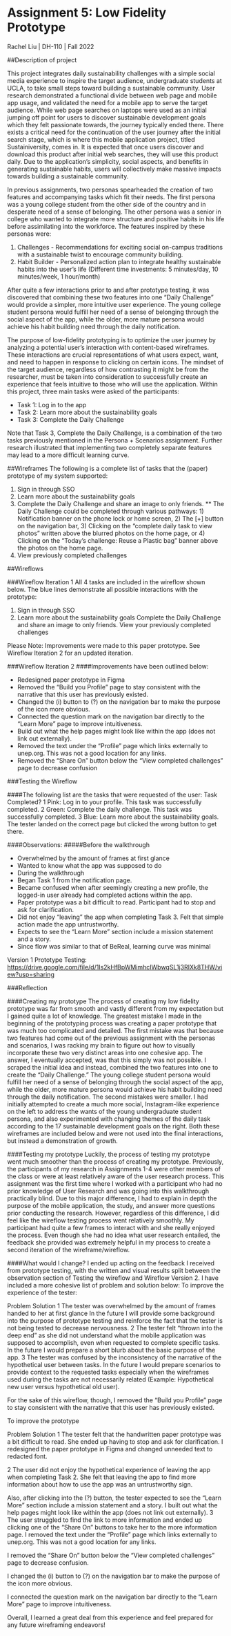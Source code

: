 # Assignment 5: Low Fidelity Prototype

Rachel Liu | DH-110 | Fall 2022

##Description of project 

This project integrates daily sustainability challenges with a simple social media experience to inspire the target audience, undergraduate students at UCLA, to take small steps toward building a sustainable community. User research demonstrated a functional divide between web page and mobile app usage, and validated the need for a mobile app to serve the target audience. While web page searches on laptops were used as an initial jumping off point for users to discover sustainable development goals which they felt passionate towards, the journey typically ended there. There exists a critical need for the continuation of the user journey after the initial search stage, which is where this mobile application project, titled Sustainiversity, comes in. It is expected that once users discover and download this product after initial web searches, they will use this product daily. Due to the application’s simplicity, social aspects, and benefits in generating sustainable habits, users will collectively make massive impacts towards building a sustainable community.

In previous assignments, two personas spearheaded the creation of two features and accompanying tasks which fit their needs. The first persona was a young college student from the other side of the country and in desperate need of a sense of belonging. The other persona was a senior in college who wanted to integrate more structure and positive habits in his life before assimilating into the workforce. The features inspired by these personas were:

1. Challenges - Recommendations for exciting social on-campus traditions with a sustainable twist to encourage community building.
2. Habit Builder - Personalized action plan to integrate healthy sustainable habits into the user’s life (Different time investments: 5 minutes/day, 10 minutes/week, 1 hour/month)

After quite a few interactions prior to and after prototype testing, it was discovered that combining these two features into one “Daily Challenge” would provide a simpler, more intuitive user experience. The young college student persona would fulfill her need of a sense of belonging through the social aspect of the app, while the older, more mature persona would achieve his habit building need through the daily notification.

The purpose of low-fidelity prototyping is to optimize the user journey by analyzing a potential user’s interaction with content-based wireframes. These interactions are crucial representations of what users expect, want, and need to happen in response to clicking on certain icons. The mindset of the target audience, regardless of how contrasting it might be from the researcher, must be taken into consideration to successfully create an experience that feels intuitive to those who will use the application. Within this project, three main tasks were asked of the participants:

* Task 1: Log in to the app
* Task 2: Learn more about the sustainability goals 
* Task 3: Complete the Daily Challenge

Note that Task 3, Complete the Daily Challenge, is a combination of the two tasks previously mentioned in the Persona + Scenarios assignment. Further research illustrated that implementing two completely separate features may lead to a more difficult learning curve. 

##Wireframes
The following is a complete list of tasks that the (paper) prototype of my system supported:
1. Sign in through SSO
2. Learn more about the sustainability goals 
3. Complete the Daily Challenge and share an image to only friends. 
** The Daily Challenge could be completed through various pathways: 1) Notification banner on the phone lock or home screen, 2) The [+] button on the navigation bar, 3) Clicking on the “complete daily task to view photos” written above the blurred photos on the home page, or 4) Clicking on the “Today’s challenge: Reuse a Plastic bag” banner above the photos on the home page. 
4. View previously completed challenges 

##Wireflows

###Wireflow Iteration 1
All 4 tasks are included in the wireflow shown below. The blue lines demonstrate all possible interactions with the prototype: 
1. Sign in through SSO
2. Learn more about the sustainability goals 
Complete the Daily Challenge and share an image to only friends. 
View your previously completed challenges

Please Note: Improvements were made to this paper prototype. See Wireflow Iteration 2 for an updated iteration.

###Wireflow Iteration 2
####Improvements have been outlined below:
* Redesigned paper prototype in Figma
* Removed the “Build you Profile” page to stay consistent with the narrative that this user has previously existed. 
* Changed the (i) button to (?) on the navigation bar to make the purpose of the icon more obvious.
* Connected the question mark on the navigation bar directly to the “Learn More” page to improve intuitiveness.
* Build out what the help pages might look like within the app (does not link out externally).
* Removed the text under the “Profile” page which links externally to unep.org. This was not a good location for any links.  
* Removed the “Share On” button below the “View completed challenges” page to decrease confusion

###Testing the Wireflow

####The following list are the tasks that were requested of the user:
Task
Completed?
1
Pink: Log in to your profile. 
This task was successfully completed.
2
Green: Complete the daily challenge.
This task was successfully completed.
3
Blue: Learn more about the sustainability goals. 
The tester landed on the correct page but clicked the wrong button to get there. 


####Observations:
#####Before the walkthrough
* Overwhelmed by the amount of frames at first glance
* Wanted to know what the app was supposed to do
* During the walkthrough
* Began Task 1 from the notification page.
* Became confused when after seemingly creating a new profile, the logged-in user already had completed actions within the app.
* Paper prototype was a bit difficult to read. Participant had to stop and ask for clarification. 
* Did not enjoy “leaving” the app when completing Task 3. Felt that simple action made the app untrustworthy. 
* Expects to see the “Learn More” section include a mission statement and a story.
* Since flow was similar to that of BeReal, learning curve was minimal

Version 1 Prototype Testing: https://drive.google.com/file/d/1Is2kHfBpWMimhcIWbwqSL1j3RIXk8THW/view?usp=sharing

###Reflection 

####Creating my prototype
The process of creating my low fidelity prototype was far from smooth and vastly different from my expectation but I gained quite a lot of knowledge. The greatest mistake I made in the beginning of the prototyping process was creating a paper prototype that was much too complicated and detailed. 
The first mistake was that because two features had come out of the previous assignment with the personas and scenarios, I was racking my brain to figure out how to visually incorporate these two very distinct areas into one cohesive app. The answer, I eventually accepted, was that this simply was not possible. I scraped the initial idea and instead, combined the two features into one to create the “Daily Challenge.” The young college student persona would fulfill her need of a sense of belonging through the social aspect of the app, while the older, more mature persona would achieve his habit building need through the daily notification.
The second mistakes were smaller. I had initially attempted to create a much more social, Instagram-like experience on the left to address the wants of the young undergraduate student persona, and also experimented with changing themes of the daily task according to the 17 sustainable development goals on the right. Both these wireframes are included below and were not used into the final interactions, but instead a demonstration of growth. 

####Testing my prototype
Luckily, the process of testing my prototype went much smoother than the process of creating my prototype. 
Previously, the participants of my research in Assignments 1-4 were other members of the class or were at least relatively aware of the user research process. This assignment was the first time where I worked with a participant who had no prior knowledge of User Research and was going into this walkthrough practically blind. Due to this major difference, I had to explain in depth the purpose of the mobile application, the study, and answer more questions prior conducting the research.
However, regardless of this difference, I did feel like the wireflow testing process went relatively smoothly. My participant had quite a few frames to interact with and she really enjoyed the process. Even though she had no idea what user research entailed, the feedback she provided was extremely helpful in my process to create a second iteration of the wireframe/wireflow. 

####What would I change?
I ended up acting on the feedback I received from prototype testing, with the written and visual results split between the observation section of Testing the wireflow and Wireflow Version 2. I have included a more cohesive list of problem and solution below: 
To improve the experience of the tester:


Problem
Solution
1
The tester was overwhelmed by the amount of frames handed to her at first glance
In the future I will provide some background into the purpose of prototype testing and reinforce the fact that the tester is not being tested to decrease nervousness.
2
The tester felt “thrown into the deep end” as she did not understand what the mobile application was supposed to accomplish, even when requested to complete specific tasks. 
In the future I would prepare a short blurb about the basic purpose of the app.
3
The tester was confused by the inconsistency of the narrative of the hypothetical user between tasks. 
In the future I would prepare scenarios to provide context to the requested tasks especially when the wireframes used during the tasks are not necessarily related (Example: Hypothetical new user versus hypothetical old user).

For the sake of this wireflow, though, I removed the “Build you Profile” page to stay consistent with the narrative that this user has previously existed. 

To improve the prototype


Problem
Solution
1
The tester felt that the handwritten paper prototype was a bit difficult to read. She ended up having to stop and ask for clarification. 
I redesigned the paper prototype in Figma and changed unneeded text to redacted font. 


2
The user did not enjoy the hypothetical experience of leaving the app when completing Task 2. She felt that leaving the app to find more information about how to use the app was an untrustworthy sign. 

Also, after clicking into the (?) button, the tester expected to see the “Learn More” section include a mission statement and a story.
I built out what the help pages might look like within the app (does not link out externally).
3
The user struggled to find the link to more information and ended up clicking one of the “Share On” buttons to take her to the more information page.
I removed the text under the “Profile” page which links externally to unep.org. This was not a good location for any links.

I removed the “Share On” button below the “View completed challenges” page to decrease confusion. 

I changed the (i) button to (?) on the navigation bar to make the purpose of the icon more obvious.

I connected the question mark on the navigation bar directly to the “Learn More” page to improve intuitiveness. 


Overall, I learned a great deal from this experience and feel prepared for any future wireframing endeavors! 
